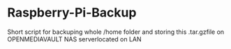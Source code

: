 # Raspberry-Pi-Backup

Short script for backuping whole /home folder and storing this .tar.gzfile on OPENMEDIAVAULT NAS serverlocated on LAN
